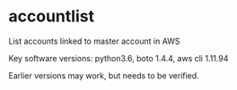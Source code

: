 # accountlist
List accounts linked to master account in AWS

Key software versions:
python3.6,
boto 1.4.4,
aws cli 1.11.94

Earlier versions may work, but needs to be verified.
